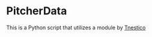 # PitcherData

This is a Python script that utilizes a module by [Tnestico](https://github.com/tnestico/mlb_scraper)